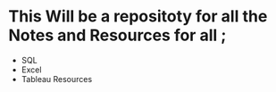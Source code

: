 # This Will be a repositoty for all the Notes and Resources for all ; 
- SQL
- Excel
- Tableau
Resources 
